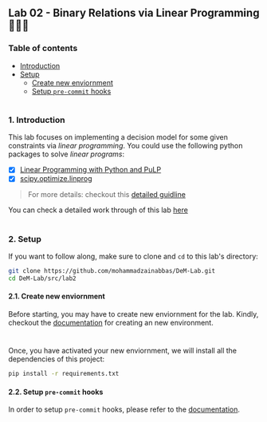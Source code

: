 ## Lab 02 - Binary Relations via Linear Programming 👨🏻‍💻

### Table of contents

- [Introduction](#introduction)
- [Setup](#setup)
  * [Create new enviornment](#create-new-env)
  * [Setup `pre-commit` hooks](#setup-pre-commit)

#

<a id="introduction" />

### 1. Introduction

This lab focuses on implementing a decision model for some given constraints via _linear programming_. You could use the following python packages to solve _linear programs_:

- [x] [Linear Programming with Python and PuLP](http://benalexkeen.com/linear-programming-with-python-and-pulp/)
- [x] [scipy.optimize.linprog](https://docs.scipy.org/doc/scipy-0.15.1/reference/generated/scipy.optimize.linprog.html)

> For more details: checkout this [detailed guidline](https://realpython.com/linear-programming-python/#linear-programming-python-implementation)

You can check a detailed work through of this lab [here](https://github.com/mohammadzainabbas/DeM-Lab/blob/main/docs/binary_relationships_via_linear_programming.md)

#

<a id="setup" />

### 2. Setup

If you want to follow along, make sure to clone and `cd` to this lab's directory:

```bash
git clone https://github.com/mohammadzainabbas/DeM-Lab.git
cd DeM-Lab/src/lab2
```

<a id="create-new-env" />

#### 2.1. Create new enviornment

Before starting, you may have to create new enviornment for the lab. Kindly, checkout the [documentation](https://github.com/mohammadzainabbas/DeM-Lab/blob/main/docs/SETUP_ENV.md) for creating an new environment.

#

Once, you have activated your new enviornment, we will install all the dependencies of this project:

```bash
pip install -r requirements.txt
```

<a id="setup-pre-commit" />

#### 2.2. Setup `pre-commit` hooks

In order to setup `pre-commit` hooks, please refer to the [documentation](https://github.com/mohammadzainabbas/DeM-Lab/blob/main/docs/SETUP_PRE-COMMIT_HOOKS.md).

#

